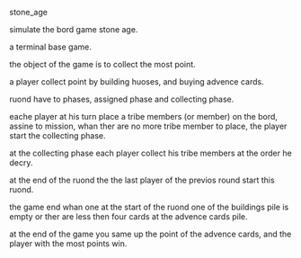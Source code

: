 stone_age

simulate the bord game stone age.

a terminal base game.

the object of the game is to collect the most point.

a player collect point by building huoses, and buying advence cards.

ruond have to phases, assigned phase and collecting phase.

eache player at his turn place a tribe members (or member) on the bord, assine to mission, whan ther are no more tribe member to place, the player start the collecting phase.


at the collecting phase each player collect his tribe members at the order he decry.

at the end of the ruond the the last player of the previos round start this ruond.

the game end whan one at the start of the ruond one of the buildings pile is empty or ther are less then four cards at the advence cards pile.

at the end of the game you same up the point of the advence cards, and the player with the most points win.


